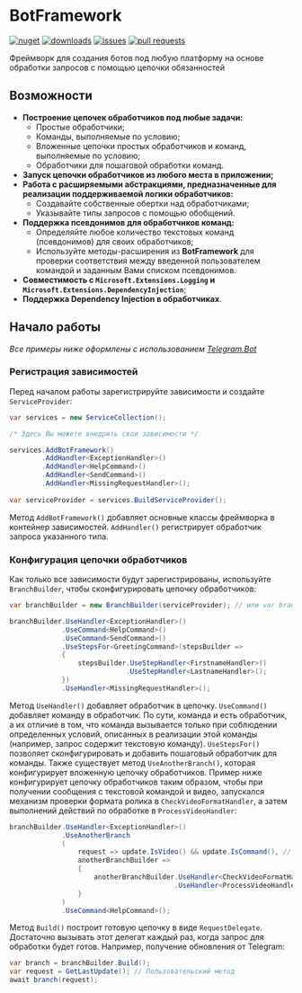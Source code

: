 # BotFramework
[![nuget](https://img.shields.io/nuget/v/BotFramework.NET)](http://www.nuget.org/packages/BotFramework.NET)
[![downloads](https://img.shields.io/nuget/dt/BotFramework.NET?label=downloads)](http://www.nuget.org/packages/BotFramework.NET)
[![issues](https://img.shields.io/github/issues/y0ung3r/BotFramework)](https://github.com/y0ung3r/BotFramework/issues)
[![pull requests](https://img.shields.io/github/issues-pr/y0ung3r/BotFramework)](https://github.com/y0ung3r/BotFramework/pulls)

Фреймворк для создания ботов под любую платформу на основе обработки запросов с помощью цепочки обязанностей

## Возможности
* **Построение цепочек обработчиков под любые задачи:**
  * Простые обработчики;
  * Команды, выполняемые по условию;
  * Вложенные цепочки простых обработчиков и команд, выполняемые по условию;
  * Обработчики для пошаговой обработки команд.
* **Запуск цепочки обработчиков из любого места в приложении;**
* **Работа с расширяемыми абстракциями, предназначенные для реализации поддерживаемой логики обработчиков:**
  * Создавайте собственные обертки над обработчиками;
  * Указывайте типы запросов с помощью обобщений.
* **Поддержка псевдонимов для обработчиков команд:**
  * Определяйте любое количество текстовых команд (псевдонимов) для своих обработчиков;
  * Используйте методы-расширения из **BotFramework** для проверки соответствия между введенной пользователем командой и заданным Вами списком псевдонимов.
* **Совместимость с `Microsoft.Extensions.Logging` и `Microsoft.Extensions.DependencyInjection`**;
* **Поддержка Dependency Injection в обработчиках**.

## Начало работы
*Все примеры ниже оформлены с использованием [Telegram.Bot](https://github.com/TelegramBots/Telegram.Bot)*
### Регистрация зависимостей
Перед началом работы зарегистрируйте зависимости и создайте `ServiceProvider`:
```csharp
var services = new ServiceCollection();

/* Здесь Вы можете внедрить свои зависимости */

services.AddBotFramework()
        .AddHandler<ExceptionHandler>()
        .AddHandler<HelpCommand>()
        .AddHandler<SendCommand>()
        .AddHandler<MissingRequestHandler>();
       
var serviceProvider = services.BuildServiceProvider();
```
Метод `AddBotFramework()` добавляет основные классы фреймворка в контейнер зависимостей. `AddHandler()` регистрирует обработчик запроса указанного типа.

### Конфигурация цепочки обработчиков
Как только все зависимости будут зарегистрированы, используйте `BranchBuilder`, чтобы сконфигурировать цепочку обработчиков:
```csharp
var branchBuilder = new BranchBuilder(serviceProvider); // или var branchBuilder = serviceProvider.GetRequiredService<IBranchBuilder>();

branchBuilder.UseHandler<ExceptionHandler>()
             .UseCommand<HelpCommand>()
             .UseCommand<SendCommand>()
             .UseStepsFor<GreetingCommand>(stepsBuilder => 
             {
                 stepsBuilder.UseStepHandler<FirstnameHandler>()
                             .UseStepHandler<LastnameHandler>();
             })
             .UseHandler<MissingRequestHandler>();
```
Метод `UseHandler()` добавляет обработчик в цепочку. `UseCommand()` добавляет команду в обработчик. По сути, команда и есть обработчик, а их отличие в том, что команда вызывается только при соблюдении определенных условий, описанных в реализации этой команды (например, запрос содержит текстовую команду). `UseStepsFor()` позволяет сконфигурировать и добавить пошаговый обработчик для команды. Также существует метод `UseAnotherBranch()`, которая конфигурирует вложенную цепочку обработчиков. Пример ниже конфигурирует цепочку обработчиков таким образом, чтобы при получении сообщения с текстовой командой и видео, запускался механизм проверки формата ролика в `CheckVideoFormatHandler`, а затем выполнений действий по обработке в `ProcessVideoHandler`:
```csharp
branchBuilder.UseHandler<ExceptionHandler>()
             .UseAnotherBranch
             (
                 request => update.IsVideo() && update.IsCommand(), // Пользовательские методы
                 anotherBranchBuilder => 
                 {
                     anotherBranchBuilder.UseHandler<CheckVideoFormatHandler>()
                                         .UseHandler<ProcessVideoHandler>();
                 }
             )
             .UseCommand<HelpCommand>();
```
Метод `Build()` построит готовую цепочку в виде `RequestDelegate`. Достаточно вызывать этот делегат каждый раз, когда запрос для обработки будет готов. Например, получение обновления от Telegram:
```csharp
var branch = branchBuilder.Build();
var request = GetLastUpdate(); // Пользовательский метод
await branch(request);
```
